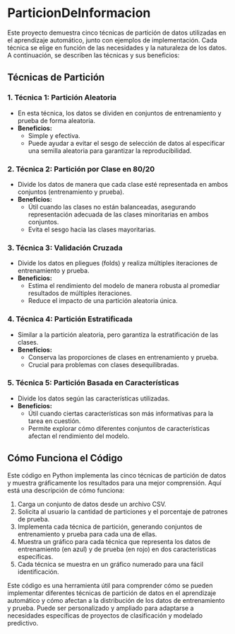 # ParticionDeInformacion


Este proyecto demuestra cinco técnicas de partición de datos utilizadas en el aprendizaje automático, junto con ejemplos de implementación. Cada técnica se elige en función de las necesidades y la naturaleza de los datos. A continuación, se describen las técnicas y sus beneficios:

## Técnicas de Partición

### 1. Técnica 1: Partición Aleatoria
- En esta técnica, los datos se dividen en conjuntos de entrenamiento y prueba de forma aleatoria.
- **Beneficios:**
  - Simple y efectiva.
  - Puede ayudar a evitar el sesgo de selección de datos al especificar una semilla aleatoria para garantizar la reproducibilidad.

### 2. Técnica 2: Partición por Clase en 80/20
- Divide los datos de manera que cada clase esté representada en ambos conjuntos (entrenamiento y prueba).
- **Beneficios:**
  - Útil cuando las clases no están balanceadas, asegurando representación adecuada de las clases minoritarias en ambos conjuntos.
  - Evita el sesgo hacia las clases mayoritarias.

### 3. Técnica 3: Validación Cruzada
- Divide los datos en pliegues (folds) y realiza múltiples iteraciones de entrenamiento y prueba.
- **Beneficios:**
  - Estima el rendimiento del modelo de manera robusta al promediar resultados de múltiples iteraciones.
  - Reduce el impacto de una partición aleatoria única.

### 4. Técnica 4: Partición Estratificada
- Similar a la partición aleatoria, pero garantiza la estratificación de las clases.
- **Beneficios:**
  - Conserva las proporciones de clases en entrenamiento y prueba.
  - Crucial para problemas con clases desequilibradas.

### 5. Técnica 5: Partición Basada en Características
- Divide los datos según las características utilizadas.
- **Beneficios:**
  - Útil cuando ciertas características son más informativas para la tarea en cuestión.
  - Permite explorar cómo diferentes conjuntos de características afectan el rendimiento del modelo.

## Cómo Funciona el Código

Este código en Python implementa las cinco técnicas de partición de datos y muestra gráficamente los resultados para una mejor comprensión. Aquí está una descripción de cómo funciona:

1. Carga un conjunto de datos desde un archivo CSV.
2. Solicita al usuario la cantidad de particiones y el porcentaje de patrones de prueba.
3. Implementa cada técnica de partición, generando conjuntos de entrenamiento y prueba para cada una de ellas.
4. Muestra un gráfico para cada técnica que representa los datos de entrenamiento (en azul) y de prueba (en rojo) en dos características específicas.
5. Cada técnica se muestra en un gráfico numerado para una fácil identificación.

Este código es una herramienta útil para comprender cómo se pueden implementar diferentes técnicas de partición de datos en el aprendizaje automático y cómo afectan a la distribución de los datos de entrenamiento y prueba. Puede ser personalizado y ampliado para adaptarse a necesidades específicas de proyectos de clasificación y modelado predictivo.
